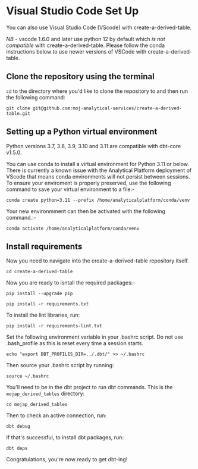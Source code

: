 # Visual Studio Code Set Up

You can also use Visual Studio Code (VScode) with create-a-derived-table.

*NB* - vscode 1.6.0 and later use python 12 by default which *is not compatible* with create-a-derived-table. Please follow the conda instructions below to use newer versions of VSCode with create-a-derived-table.


## Clone the repository using the terminal

`cd` to the directory where you'd like to clone the repository to and then run the following command:

```
git clone git@github.com:moj-analytical-services/create-a-derived-table.git
```

## Setting up a Python virtual environment

Python versions 3.7, 3.8, 3.9, 3.10 and 3.11 are compatible with dbt-core v1.5.0.

You can use conda to install a virtual environment for Python 3.11 or below. There is currently a known issue with the Analytical Platform deployment of VScode that means conda environments will not persist between sessions. To ensure your enviroment is properly preserved, use the following command to save your virtual environment to a file:-

```
conda create python=3.11 --prefix /home/analyticalplatform/conda/venv
```

Your new environmment can then be activated with the following command.:-

```
conda activate /home/analyticalplatform/conda/venv
```

## Install requirements

Now you need to navigate into the create-a-derived-table repository itself.

```
cd create-a-derived-table
```

Now you are ready to isntall the required packages:-

```
pip install --upgrade pip
```

```
pip install -r requirements.txt
```

To install the lint libraries, run:

```
pip install -r requirements-lint.txt
```

Set the following environment variable in your .bashrc script. Do not use .bash_profile as this is reset every time a session starts.

```
echo "export DBT_PROFILES_DIR=../.dbt/" >> ~/.bashrc
```

Then source your .bashrc script by running:

```
source ~/.bashrc
```

You'll need to be in the dbt project to run dbt commands. This is the `mojap_derived_tables` directory:

```
cd mojap_derived_tables
```

Then to check an active connection, run:

```
dbt debug
```

If that's successful, to install dbt packages, run:

```
dbt deps
```

Congratulations, you're now ready to get dbt-ing!
 
<br />
